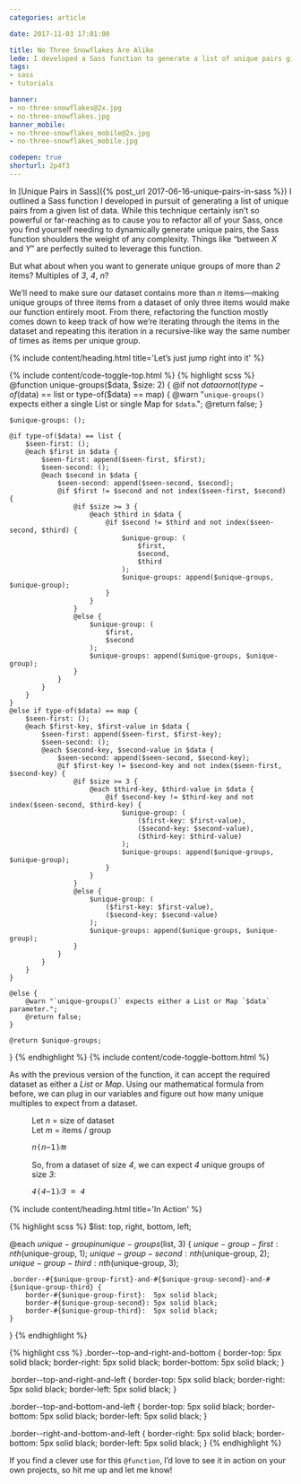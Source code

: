 ```yaml
---
categories: article

date: 2017-11-03 17:01:00

title: No Three Snowflakes Are Alike
lede: I developed a Sass function to generate a list of unique pairs given a List or Map of data, so I extrapolated the idea and refactored the function to generate a series of unique groups of size <var>n</var>.
tags:
- sass
- tutorials

banner:
- no-three-snowflakes@2x.jpg
- no-three-snowflakes.jpg
banner_mobile:
- no-three-snowflakes_mobile@2x.jpg
- no-three-snowflakes_mobile.jpg

codepen: true
shorturl: 2p4f3
---
```



In [Unique Pairs in Sass]({% post_url 2017-06-16-unique-pairs-in-sass %}) I outlined a Sass function I developed in pursuit of generating a list of unique pairs from a given list of data. While this technique certainly isn’t so powerful or far-reaching as to cause you to refactor all of your Sass, once you find yourself needing to dynamically generate unique pairs, the Sass function shoulders the weight of any complexity. Things like <q>between <var>X</var> and <var>Y</var></q> are perfectly suited to leverage this function.

But what about when you want to generate unique groups of more than <var>2</var> items? Multiples of <var>3</var>, <var>4</var>, <var>n</var>?

We’ll need to make sure our dataset contains more than <var>n</var> items—making unique groups of three items from a dataset of only three items would make our function entirely moot. From there, refactoring the function mostly comes down to keep track of how we’re iterating through the items in the dataset and repeating this iteration in a recursive-like way the same number of times as items per unique group.


{% include content/heading.html title='Let’s just jump right into it' %}

{% include content/code-toggle-top.html %}
{% highlight scss %}
@function unique-groups($data, $size: 2) {
    @if not $data or not (type-of($data) == list or type-of($data) == map) {
        @warn "`unique-groups()` expects either a single List or single Map for `$data`.";
        @return false;
    }

    $unique-groups: ();

    @if type-of($data) == list {
        $seen-first: ();
        @each $first in $data {
            $seen-first: append($seen-first, $first);
            $seen-second: ();
            @each $second in $data {
                $seen-second: append($seen-second, $second);
                @if $first != $second and not index($seen-first, $second) {
                    @if $size >= 3 {
                        @each $third in $data {
                            @if $second != $third and not index($seen-second, $third) {
                                $unique-group: (
                                    $first,
                                    $second,
                                    $third
                                );
                                $unique-groups: append($unique-groups, $unique-group);
                            }
                        }
                    }
                    @else {
                        $unique-group: (
                            $first,
                            $second
                        );
                        $unique-groups: append($unique-groups, $unique-group);
                    }
                }
            }
        }
    }
    @else if type-of($data) == map {
        $seen-first: ();
        @each $first-key, $first-value in $data {
            $seen-first: append($seen-first, $first-key);
            $seen-second: ();
            @each $second-key, $second-value in $data {
                $seen-second: append($seen-second, $second-key);
                @if $first-key != $second-key and not index($seen-first, $second-key) {
                    @if $size >= 3 {
                        @each $third-key, $third-value in $data {
                            @if $second-key != $third-key and not index($seen-second, $third-key) {
                                $unique-group: (
                                    ($first-key: $first-value),
                                    ($second-key: $second-value),
                                    ($third-key: $third-value)
                                );
                                $unique-groups: append($unique-groups, $unique-group);
                            }
                        }
                    }
                    @else {
                        $unique-group: (
                            ($first-key: $first-value),
                            ($second-key: $second-value)
                        );
                        $unique-groups: append($unique-groups, $unique-group);
                    }
                }
            }
        }
    }

    @else {
        @warn "`unique-groups()` expects either a List or Map `$data` parameter.";
        @return false;
    }

    @return $unique-groups;
}
{% endhighlight %}
{% include content/code-toggle-bottom.html %}

As with the previous version of the function, it can accept the required dataset as either a *List* or *Map*. Using our mathematical formula from before, we can plug in our variables and figure out how many unique multiples to expect from a dataset.

<figure>
    <p>Let <var>n</var> = size of dataset<br>Let <var>m</var> = items / group</p>
    <samp class="beta">
        <var>n</var>(<var>n</var>&minus;1)&frasl;<var>m</var>
    </samp>
</figure>

<figure>
    <p>So, from a dataset of size <var>4</var>, we can expect <var>4</var> unique groups of size <var>3</var>:</p>
    <samp class="beta"><var>4</var>(<var>4</var>&minus;1)&frasl;<var>3</var> = <var>4</var></samp>
</figure>


{% include content/heading.html title='In Action' %}

{% highlight scss %}
$list:
    top,
    right,
    bottom,
    left;

@each $unique-group in unique-groups($list, 3) {
    $unique-group-first:  nth($unique-group, 1);
    $unique-group-second: nth($unique-group, 2);
    $unique-group-third:  nth($unique-group, 3);

    .border--#{$unique-group-first}-and-#{$unique-group-second}-and-#{$unique-group-third} {
        border-#{$unique-group-first}:  5px solid black;
        border-#{$unique-group-second}: 5px solid black;
        border-#{$unique-group-third}:  5px solid black;
    }
}
{% endhighlight %}

{% highlight css %}
.border--top-and-right-and-bottom {
    border-top:    5px solid black;
    border-right:  5px solid black;
    border-bottom: 5px solid black;
}

.border--top-and-right-and-left {
    border-top:   5px solid black;
    border-right: 5px solid black;
    border-left:  5px solid black;
}

.border--top-and-bottom-and-left {
    border-top:    5px solid black;
    border-bottom: 5px solid black;
    border-left:   5px solid black;
}

.border--right-and-bottom-and-left {
    border-right:  5px solid black;
    border-bottom: 5px solid black;
    border-left:   5px solid black;
}
{% endhighlight %}

If you find a clever use for this `@function`, I’d love to see it in action on your own projects, so hit me up and let me know!
